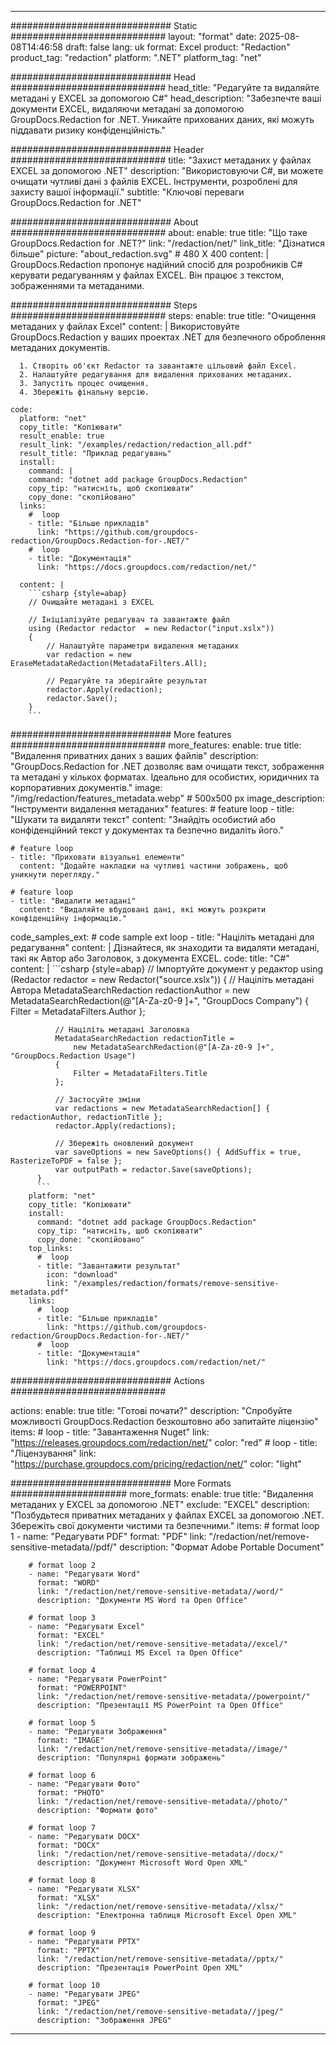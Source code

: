 
---
############################# Static ############################
layout: "format"
date:  2025-08-08T14:46:58
draft: false
lang: uk
format: Excel
product: "Redaction"
product_tag: "redaction"
platform: ".NET"
platform_tag: "net"

############################# Head ############################
head_title: "Редагуйте та видаляйте метадані у EXCEL за допомогою C#"
head_description: "Забезпечте ваші документи EXCEL, видаляючи метадані за допомогою GroupDocs.Redaction for .NET. Уникайте прихованих даних, які можуть піддавати ризику конфіденційність."

############################# Header ############################
title: "Захист метаданих у файлах EXCEL за допомогою .NET" 
description: "Використовуючи C#, ви можете очищати чутливі дані з файлів EXCEL. Інструменти, розроблені для захисту вашої інформації."
subtitle: "Ключові переваги GroupDocs.Redaction for .NET" 

############################# About ############################
about:
    enable: true
    title: "Що таке GroupDocs.Redaction for .NET?"
    link: "/redaction/net/"
    link_title: "Дізнатися більше"
    picture: "about_redaction.svg" # 480 X 400
    content: |
       GroupDocs.Redaction пропонує надійний спосіб для розробників C# керувати редагуванням у файлах EXCEL. Він працює з текстом, зображеннями та метаданими.

############################# Steps ############################
steps:
    enable: true
    title: "Очищення метаданих у файлах Excel"
    content: |
      Використовуйте GroupDocs.Redaction у ваших проектах .NET для безпечного оброблення метаданих документів.
      
      1. Створіть об'єкт Redactor та завантажте цільовий файл Excel.
      2. Налаштуйте редагування для видалення прихованих метаданих.
      3. Запустіть процес очищення.
      4. Збережіть фінальну версію.
   
    code:
      platform: "net"
      copy_title: "Копіювати"
      result_enable: true
      result_link: "/examples/redaction/redaction_all.pdf"
      result_title: "Приклад редагувань"
      install:
        command: |
        command: "dotnet add package GroupDocs.Redaction"
        copy_tip: "натисніть, щоб скопіювати"
        copy_done: "скопійовано"
      links:
        #  loop
        - title: "Більше прикладів"
          link: "https://github.com/groupdocs-redaction/GroupDocs.Redaction-for-.NET/"
        #  loop
        - title: "Документація"
          link: "https://docs.groupdocs.com/redaction/net/"
          
      content: |
        ```csharp {style=abap}
        // Очищайте метадані з EXCEL

        // Ініціалізуйте редагувач та завантажте файл
        using (Redactor redactor  = new Redactor("input.xslx"))
        {
            // Налаштуйте параметри видалення метаданих
            var redaction = new EraseMetadataRedaction(MetadataFilters.All);
            
            // Редагуйте та зберігайте результат
            redactor.Apply(redaction);
            redactor.Save();
        }
        ```            


############################# More features ############################
more_features:
  enable: true
  title: "Видалення приватних даних з ваших файлів"
  description: "GroupDocs.Redaction for .NET дозволяє вам очищати текст, зображення та метадані у кількох форматах. Ідеально для особистих, юридичних та корпоративних документів."
  image: "/img/redaction/features_metadata.webp" # 500x500 px
  image_description: "Інструменти видалення метаданих"
  features:
    # feature loop
    - title: "Шукати та видаляти текст"
      content: "Знайдіть особистий або конфіденційний текст у документах та безпечно видаліть його."

    # feature loop
    - title: "Приховати візуальні елементи"
      content: "Додайте накладки на чутливі частини зображень, щоб уникнути перегляду."

    # feature loop
    - title: "Видалити метадані"
      content: "Видаляйте вбудовані дані, які можуть розкрити конфіденційну інформацію."
      
  code_samples_ext:
    # code sample ext loop
    - title: "Націліть метадані для редагування"
      content: |
        Дізнайтеся, як знаходити та видаляти метадані, такі як Автор або Заголовок, з документа EXCEL.
      code:
        title: "C#"
        content: |
          ```csharp {style=abap}
          //  Імпортуйте документ у редактор
          using (Redactor redactor  = new Redactor("source.xslx"))
          {
              // Націліть метадані Автора
              MetadataSearchRedaction redactionAuthor = 
                  new MetadataSearchRedaction(@"[A-Za-z0-9 ]+", "GroupDocs Company")
              {
                  Filter = MetadataFilters.Author
              };

              // Націліть метадані Заголовка
              MetadataSearchRedaction redactionTitle = 
                  new MetadataSearchRedaction(@"[A-Za-z0-9 ]+", "GroupDocs.Redaction Usage")
              {
                  Filter = MetadataFilters.Title
              };

              // Застосуйте зміни
              var redactions = new MetadataSearchRedaction[] { redactionAuthor, redactionTitle };
              redactor.Apply(redactions);

              // Збережіть оновлений документ
              var saveOptions = new SaveOptions() { AddSuffix = true, RasterizeToPDF = false };
              var outputPath = redactor.Save(saveOptions);
          }
          ```
        platform: "net"
        copy_title: "Копіювати"
        install:
          command: "dotnet add package GroupDocs.Redaction"
          copy_tip: "натисніть, щоб скопіювати"
          copy_done: "скопійовано"
        top_links:
          #  loop
          - title: "Завантажити результат"
            icon: "download"
            link: "/examples/redaction/formats/remove-sensitive-metadata.pdf"
        links:
          #  loop
          - title: "Більше прикладів"
            link: "https://github.com/groupdocs-redaction/GroupDocs.Redaction-for-.NET/"
          #  loop
          - title: "Документація"
            link: "https://docs.groupdocs.com/redaction/net/"


############################# Actions ############################

actions:
  enable: true
  title: "Готові почати?"
  description: "Спробуйте можливості GroupDocs.Redaction безкоштовно або запитайте ліцензію"
  items:
    #  loop
    - title: "Завантаження Nuget"
      link: "https://releases.groupdocs.com/redaction/net/"
      color: "red"
        #  loop
    - title: "Ліцензування"
      link: "https://purchase.groupdocs.com/pricing/redaction/net/"
      color: "light"


############################# More Formats #####################
more_formats:
    enable: true
    title: "Видалення метаданих у EXCEL за допомогою .NET"
    exclude: "EXCEL"
    description: "Позбудьтеся приватних метаданих у файлах EXCEL за допомогою .NET. Збережіть свої документи чистими та безпечними."
    items: 
        # format loop 1
        - name: "Редагувати PDF"
          format: "PDF"
          link: "/redaction/net/remove-sensitive-metadata//pdf/"
          description: "Формат Adobe Portable Document"

        # format loop 2
        - name: "Редагувати Word"
          format: "WORD"
          link: "/redaction/net/remove-sensitive-metadata//word/"
          description: "Документи MS Word та Open Office"
          
        # format loop 3
        - name: "Редагувати Excel"
          format: "EXCEL"
          link: "/redaction/net/remove-sensitive-metadata//excel/"
          description: "Таблиці MS Excel та Open Office"

        # format loop 4
        - name: "Редагувати PowerPoint"
          format: "POWERPOINT"
          link: "/redaction/net/remove-sensitive-metadata//powerpoint/"
          description: "Презентації MS PowerPoint та Open Office"

        # format loop 5
        - name: "Редагувати Зображення"
          format: "IMAGE"
          link: "/redaction/net/remove-sensitive-metadata//image/"
          description: "Популярні формати зображень"

        # format loop 6
        - name: "Редагувати Фото"
          format: "PHOTO"
          link: "/redaction/net/remove-sensitive-metadata//photo/"
          description: "Формати фото"

        # format loop 7
        - name: "Редагувати DOCX"
          format: "DOCX"
          link: "/redaction/net/remove-sensitive-metadata//docx/"
          description: "Документ Microsoft Word Open XML"
          
        # format loop 8
        - name: "Редагувати XLSX"
          format: "XLSX"
          link: "/redaction/net/remove-sensitive-metadata//xlsx/"
          description: "Електронна таблиця Microsoft Excel Open XML"
          
        # format loop 9
        - name: "Редагувати PPTX"
          format: "PPTX"
          link: "/redaction/net/remove-sensitive-metadata//pptx/"
          description: "Презентація PowerPoint Open XML"

        # format loop 10
        - name: "Редагувати JPEG"
          format: "JPEG"
          link: "/redaction/net/remove-sensitive-metadata//jpeg/"
          description: "Зображення JPEG"


---